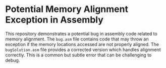 # Potential Memory Alignment Exception in Assembly

This repository demonstrates a potential bug in assembly code related to memory alignment. The `bug.asm` file contains code that may throw an exception if the memory locations accessed are not properly aligned.  The `bugSolution.asm` file provides a corrected version which handles alignment correctly.  This is a common but subtle error that can be challenging to debug.